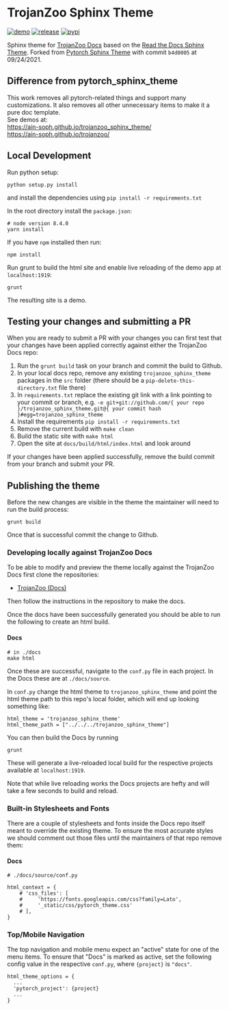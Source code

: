 # TrojanZoo Sphinx Theme

[![demo](https://github.com/ain-soph/trojanzoo_sphinx_theme/workflows/demo/badge.svg)](https://ain-soph.github.io/trojanzoo_sphinx_theme/)
[![release](https://img.shields.io/github/v/release/ain-soph/trojanzoo_sphinx_theme)](https://github.com/ain-soph/trojanzoo/releases)
[![pypi](https://img.shields.io/pypi/v/trojanzoo_sphinx_theme)](https://pypi.org/project/trojanzoo_sphinx_theme/)

Sphinx theme for [TrojanZoo Docs](https://ain-soph.github.io/trojanzoo) based on the [Read the Docs Sphinx Theme](https://sphinx-rtd-theme.readthedocs.io/en/latest). Forked from [Pytorch Sphinx Theme](https://github.com/pytorch/pytorch_sphinx_theme) with commit `b4d0005` at 09/24/2021.

## Difference from pytorch_sphinx_theme
This work removes all pytorch-related things and support many customizations. It also removes all other unnecessary items to make it a pure doc template.  
See demos at:  
https://ain-soph.github.io/trojanzoo_sphinx_theme/  
https://ain-soph.github.io/trojanzoo/

## Local Development

Run python setup:

```
python setup.py install
```

and install the dependencies using `pip install -r requirements.txt`

In the root directory install the `package.json`:

```
# node version 8.4.0
yarn install

```

If you have `npm` installed then run:

```
npm install
```

Run grunt to build the html site and enable live reloading of the demo app at `localhost:1919`:

```
grunt
```

The resulting site is a demo.

## Testing your changes and submitting a PR

When you are ready to submit a PR with your changes you can first test that your changes have been applied correctly against either the TrojanZoo Docs repo:

1. Run the `grunt build` task on your branch and commit the build to Github.
2. In your local docs repo, remove any existing `trojanzoo_sphinx_theme` packages in the `src` folder (there should be a `pip-delete-this-directory.txt` file there)
3. In `requirements.txt` replace the existing git link with a link pointing to your commit or branch, e.g. `-e git+git://github.com/{ your repo }/trojanzoo_sphinx_theme.git@{ your commit hash }#egg=trojanzoo_sphinx_theme`
4. Install the requirements `pip install -r requirements.txt`
5. Remove the current build with `make clean`
6. Build the static site with `make html`
7. Open the site at `docs/build/html/index.html` and look around

If your changes have been applied successfully, remove the build commit from your branch and submit your PR.

## Publishing the theme

Before the new changes are visible in the theme the maintainer will need to run the build process:

```
grunt build
```

Once that is successful commit the change to Github.

### Developing locally against TrojanZoo Docs

To be able to modify and preview the theme locally against the TrojanZoo Docs first clone the repositories:

- [TrojanZoo (Docs)](https://github.com/ain-soph/trojanzoo)

Then follow the instructions in the repository to make the docs.

Once the docs have been successfully generated you should be able to run the following to create an html build.

#### Docs

```
# in ./docs
make html
```

Once these are successful, navigate to the `conf.py` file in each project. In the Docs these are at `./docs/source`.

In `conf.py` change the html theme to `trojanzoo_sphinx_theme` and point the html theme path to this repo's local folder, which will end up looking something like:

```
html_theme = 'trojanzoo_sphinx_theme'
html_theme_path = ["../../../trojanzoo_sphinx_theme"]
```

You can then build the Docs by running

```
grunt
```

These will generate a live-reloaded local build for the respective projects available at `localhost:1919`.

Note that while live reloading works the Docs projects are hefty and will take a few seconds to build and reload.

### Built-in Stylesheets and Fonts

There are a couple of stylesheets and fonts inside the Docs repo itself meant to override the existing theme. To ensure the most accurate styles we should comment out those files until the maintainers of that repo remove them:

#### Docs

```
# ./docs/source/conf.py

html_context = {
    # 'css_files': [
    #     'https://fonts.googleapis.com/css?family=Lato',
    #     '_static/css/pytorch_theme.css'
    # ],
}
```

### Top/Mobile Navigation

The top navigation and mobile menu expect an "active" state for one of the menu items. To ensure that "Docs" is marked as active, set the following config value in the respective `conf.py`, where `{project}` is `"docs"`.

```
html_theme_options = {
  ...
  'pytorch_project': {project}
  ...
}
```
